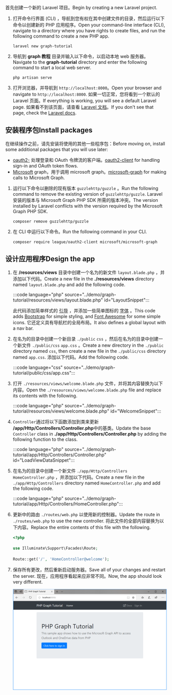 <!-- markdownlint-disable MD002 MD041 -->

<span data-ttu-id="fe1d7-101">首先创建一个新的 Laravel 项目。</span><span class="sxs-lookup"><span data-stu-id="fe1d7-101">Begin by creating a new Laravel project.</span></span>

1. <span data-ttu-id="fe1d7-102">打开命令行界面 (CLI) ，导航到您有权在其中创建文件的目录，然后运行以下命令以创建新的 PHP 应用程序。</span><span class="sxs-lookup"><span data-stu-id="fe1d7-102">Open your command-line interface (CLI), navigate to a directory where you have rights to create files, and run the following command to create a new PHP app.</span></span>

    ```Shell
    laravel new graph-tutorial
    ```

1. <span data-ttu-id="fe1d7-103">导航到 **graph 教程** 目录并输入以下命令，以启动本地 web 服务器。</span><span class="sxs-lookup"><span data-stu-id="fe1d7-103">Navigate to the **graph-tutorial** directory and enter the following command to start a local web server.</span></span>

    ```Shell
    php artisan serve
    ```

1. <span data-ttu-id="fe1d7-104">打开浏览器，并导航到 `http://localhost:8000`。</span><span class="sxs-lookup"><span data-stu-id="fe1d7-104">Open your browser and navigate to `http://localhost:8000`.</span></span> <span data-ttu-id="fe1d7-105">如果一切正常，您将看到一个默认的 Laravel 页面。</span><span class="sxs-lookup"><span data-stu-id="fe1d7-105">If everything is working, you will see a default Laravel page.</span></span> <span data-ttu-id="fe1d7-106">如果看不到该页面，请查看 [Laravel 文档](https://laravel.com/docs/7.x)。</span><span class="sxs-lookup"><span data-stu-id="fe1d7-106">If you don't see that page, check the [Laravel docs](https://laravel.com/docs/7.x).</span></span>

## <a name="install-packages"></a><span data-ttu-id="fe1d7-107">安装程序包</span><span class="sxs-lookup"><span data-stu-id="fe1d7-107">Install packages</span></span>

<span data-ttu-id="fe1d7-108">在继续操作之前，请先安装将使用的其他一些程序包：</span><span class="sxs-lookup"><span data-stu-id="fe1d7-108">Before moving on, install some additional packages that you will use later:</span></span>

- <span data-ttu-id="fe1d7-109">[oauth2-](https://github.com/thephpleague/oauth2-client) 处理登录和 OAuth 令牌流的客户端。</span><span class="sxs-lookup"><span data-stu-id="fe1d7-109">[oauth2-client](https://github.com/thephpleague/oauth2-client) for handling sign-in and OAuth token flows.</span></span>
- <span data-ttu-id="fe1d7-110">[Microsoft](https://github.com/microsoftgraph/msgraph-sdk-php) graph，用于调用 microsoft graph。</span><span class="sxs-lookup"><span data-stu-id="fe1d7-110">[microsoft-graph](https://github.com/microsoftgraph/msgraph-sdk-php) for making calls to Microsoft Graph.</span></span>

1. <span data-ttu-id="fe1d7-111">运行以下命令以删除的现有版本 `guzzlehttp/guzzle` 。</span><span class="sxs-lookup"><span data-stu-id="fe1d7-111">Run the following command to remove the existing version of `guzzlehttp/guzzle`.</span></span> <span data-ttu-id="fe1d7-112">Laravel 安装的版本与 Microsoft Graph PHP SDK 所需的版本冲突。</span><span class="sxs-lookup"><span data-stu-id="fe1d7-112">The version installed by Laravel conflicts with the version required by the Microsoft Graph PHP SDK.</span></span>

    ```Shell
    composer remove guzzlehttp/guzzle
    ```

1. <span data-ttu-id="fe1d7-113">在 CLI 中运行以下命令。</span><span class="sxs-lookup"><span data-stu-id="fe1d7-113">Run the following command in your CLI.</span></span>

    ```Shell
    composer require league/oauth2-client microsoft/microsoft-graph
    ```

## <a name="design-the-app"></a><span data-ttu-id="fe1d7-114">设计应用程序</span><span class="sxs-lookup"><span data-stu-id="fe1d7-114">Design the app</span></span>

1. <span data-ttu-id="fe1d7-115">在 **/resources/views** 目录中创建一个名为的新文件 `layout.blade.php` ，并添加以下代码。</span><span class="sxs-lookup"><span data-stu-id="fe1d7-115">Create a new file in the **./resources/views** directory named `layout.blade.php` and add the following code.</span></span>

    :::code language="php" source="../demo/graph-tutorial/resources/views/layout.blade.php" id="LayoutSnippet":::

    <span data-ttu-id="fe1d7-116">此代码添加简单样式的 [引导](http://getbootstrap.com/) ，并添加一些简单图标的 [字体](https://fontawesome.com/) 。</span><span class="sxs-lookup"><span data-stu-id="fe1d7-116">This code adds [Bootstrap](http://getbootstrap.com/) for simple styling, and [Font Awesome](https://fontawesome.com/) for some simple icons.</span></span> <span data-ttu-id="fe1d7-117">它还定义具有导航栏的全局布局。</span><span class="sxs-lookup"><span data-stu-id="fe1d7-117">It also defines a global layout with a nav bar.</span></span>

1. <span data-ttu-id="fe1d7-118">在名为的目录中创建一个新目录 `./public` `css` ，然后在名为的目录中创建一个新文件 `./public/css` `app.css` 。</span><span class="sxs-lookup"><span data-stu-id="fe1d7-118">Create a new directory in the `./public` directory named `css`, then create a new file in the `./public/css` directory named `app.css`.</span></span> <span data-ttu-id="fe1d7-119">添加以下代码。</span><span class="sxs-lookup"><span data-stu-id="fe1d7-119">Add the following code.</span></span>

    :::code language="css" source="../demo/graph-tutorial/public/css/app.css":::

1. <span data-ttu-id="fe1d7-120">打开 `./resources/views/welcome.blade.php` 文件，并将其内容替换为以下内容。</span><span class="sxs-lookup"><span data-stu-id="fe1d7-120">Open the `./resources/views/welcome.blade.php` file and replace its contents with the following.</span></span>

    :::code language="php" source="../demo/graph-tutorial/resources/views/welcome.blade.php" id="WelcomeSnippet":::

1. <span data-ttu-id="fe1d7-121">`Controller`通过将以下函数添加到类来更新 **/app/Http/Controllers/Controller.php**中的基类。</span><span class="sxs-lookup"><span data-stu-id="fe1d7-121">Update the base `Controller` class in **./app/Http/Controllers/Controller.php** by adding the following function to the class.</span></span>

    :::code language="php" source="../demo/graph-tutorial/app/Http/Controllers/Controller.php" id="LoadViewDataSnippet":::

1. <span data-ttu-id="fe1d7-122">在名为的目录中创建一个新文件 `./app/Http/Controllers` `HomeController.php` ，并添加以下代码。</span><span class="sxs-lookup"><span data-stu-id="fe1d7-122">Create a new file in the `./app/Http/Controllers` directory named `HomeController.php` and add the following code.</span></span>

    :::code language="php" source="../demo/graph-tutorial/app/Http/Controllers/HomeController.php":::

1. <span data-ttu-id="fe1d7-123">更新中的路由 `./routes/web.php` 以使用新的控制器。</span><span class="sxs-lookup"><span data-stu-id="fe1d7-123">Update the route in `./routes/web.php` to use the new controller.</span></span> <span data-ttu-id="fe1d7-124">将此文件的全部内容替换为以下内容。</span><span class="sxs-lookup"><span data-stu-id="fe1d7-124">Replace the entire contents of this file with the following.</span></span>

    ```php
    <?php

    use Illuminate\Support\Facades\Route;

    Route::get('/', 'HomeController@welcome');
    ```

1. <span data-ttu-id="fe1d7-125">保存所有更改，然后重新启动服务器。</span><span class="sxs-lookup"><span data-stu-id="fe1d7-125">Save all of your changes and restart the server.</span></span> <span data-ttu-id="fe1d7-126">现在，应用程序看起来应非常不同。</span><span class="sxs-lookup"><span data-stu-id="fe1d7-126">Now, the app should look very different.</span></span>

    ![重新设计的主页的屏幕截图](./images/create-app-01.png)
